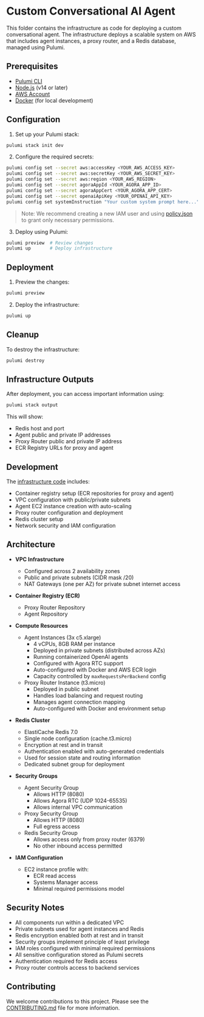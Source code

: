 # Custom Conversational AI Agent

This folder contains the infrastructure as code for deploying a custom conversational agent. The infrastructure deploys a scalable system on AWS that includes agent instances, a proxy router, and a Redis database, managed using Pulumi.

## Prerequisites

- [Pulumi CLI](https://www.pulumi.com/docs/get-started/install/)
- [Node.js](https://nodejs.org/) (v14 or later)
- [AWS Account](https://aws.amazon.com/)
- [Docker](https://www.docker.com/get-started) (for local development)

## Configuration

1. Set up your Pulumi stack:

```bash
pulumi stack init dev
```

2. Configure the required secrets:

```bash
pulumi config set --secret aws:accessKey <YOUR_AWS_ACCESS_KEY>
pulumi config set --secret aws:secretKey <YOUR_AWS_SECRET_KEY>
pulumi config set --secret aws:region <YOUR_AWS_REGION>
pulumi config set --secret agoraAppId <YOUR_AGORA_APP_ID>
pulumi config set --secret agoraAppCert <YOUR_AGORA_APP_CERT>
pulumi config set --secret openaiApiKey <YOUR_OPENAI_API_KEY>
pulumi config set systemInstruction "Your custom system prompt here..."
```

> Note: We recommend creating a new IAM user and using [policy.json](./policy.json) to grant only necessary permissions.

3. Deploy using Pulumi:

```bash
pulumi preview  # Review changes
pulumi up       # Deploy infrastructure
```

## Deployment

1. Preview the changes:

```bash
pulumi preview
```

2. Deploy the infrastructure:

```bash
pulumi up
```

## Cleanup

To destroy the infrastructure:

```bash
pulumi destroy
```

## Infrastructure Outputs

After deployment, you can access important information using:

```bash
pulumi stack output
```

This will show:

- Redis host and port
- Agent public and private IP addresses
- Proxy Router public and private IP address
- ECR Registry URLs for proxy and agent

## Development

The [infrastructure code](./index.ts) includes:

- Container registry setup (ECR repositories for proxy and agent)
- VPC configuration with public/private subnets
- Agent EC2 instance creation with auto-scaling
- Proxy router configuration and deployment
- Redis cluster setup
- Network security and IAM configuration

## Architecture

- **VPC Infrastructure**

  - Configured across 2 availability zones
  - Public and private subnets (CIDR mask /20)
  - NAT Gateways (one per AZ) for private subnet internet access

- **Container Registry (ECR)**

  - Proxy Router Repository
  - Agent Repository

- **Compute Resources**

  - Agent Instances (3x c5.xlarge)
    - 4 vCPUs, 8GB RAM per instance
    - Deployed in private subnets (distributed across AZs)
    - Running containerized OpenAI agents
    - Configured with Agora RTC support
    - Auto-configured with Docker and AWS ECR login
    - Capacity controlled by `maxRequestsPerBackend` config
  - Proxy Router Instance (t3.micro)
    - Deployed in public subnet
    - Handles load balancing and request routing
    - Manages agent connection mapping
    - Auto-configured with Docker and environment setup

- **Redis Cluster**

  - ElastiCache Redis 7.0
  - Single node configuration (cache.t3.micro)
  - Encryption at rest and in transit
  - Authentication enabled with auto-generated credentials
  - Used for session state and routing information
  - Dedicated subnet group for deployment

- **Security Groups**

  - Agent Security Group
    - Allows HTTP (8080)
    - Allows Agora RTC (UDP 1024-65535)
    - Allows internal VPC communication
  - Proxy Security Group
    - Allows HTTP (8080)
    - Full egress access
  - Redis Security Group
    - Allows access only from proxy router (6379)
    - No other inbound access permitted

- **IAM Configuration**
  - EC2 instance profile with:
    - ECR read access
    - Systems Manager access
    - Minimal required permissions model

## Security Notes

- All components run within a dedicated VPC
- Private subnets used for agent instances and Redis
- Redis encryption enabled both at rest and in transit
- Security groups implement principle of least privilege
- IAM roles configured with minimal required permissions
- All sensitive configuration stored as Pulumi secrets
- Authentication required for Redis access
- Proxy router controls access to backend services

## Contributing

We welcome contributions to this project. Please see the [CONTRIBUTING.md](../CONTRIBUTING.md) file for more information.
